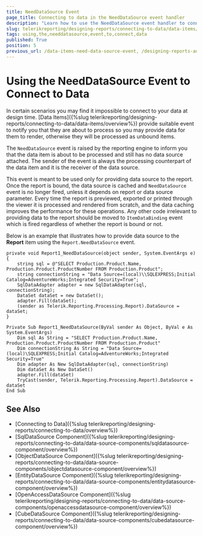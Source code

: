 ```yaml
---
title: NeedDataSource Event
page_title: Connecting to data in the NeedDataSource event handler
description: "Learn how to use the NeedDataSource event handler to connect the Telerik Reporting data items to their data in runtime."
slug: telerikreporting/designing-reports/connecting-to-data/data-items/using-the-needdatasource-event-to-connect-data
tags: using,the,needdatasource,event,to,connect,data
published: True
position: 5
previous_url: /data-items-need-data-source-event, /designing-reports-adding-data-source-needdatasource
---
```


# Using the NeedDataSource Event to Connect to Data

In certain scenarios you may find it impossible to connect to your data at design time. [Data Items]({%slug telerikreporting/designing-reports/connecting-to-data/data-items/overview%}) provide suitable event to notify you that they are about to process so you may provide data for them to render, otherwise they will be processed as unbound items.

The `NeedDataSource` event is raised by the reporting engine to inform you that the data item is about to be processed and still has no data source attached. The sender of the event is always the processing counterpart of the data item and it is the receiver of the data source.

This event is meant to be used only for providing data source to the report. Once the report is bound, the data source is cached and `NeedDataSource` event is no longer fired, unless it depends on report or data source parameter. Every time the report is previewed, exported or printed through the viewer it is processed and rendered from scratch, and the data caching improves the performance for these operations. Any other code irrelevant to providing data to the report should be moved to `ItemDataBinding` event which is fired regardless of whether the report is bound or not.

Below is an example that illustrates how to provide data source to the __Report__ item using the `Report.NeedDataSource` event.

````CSharp
private void Report1_NeedDataSource(object sender, System.EventArgs e)
{
	string sql = @"SELECT Production.Product.Name, Production.Product.ProductNumber FROM Production.Product";
	string connectionString = "Data Source=(local)\\SQLEXPRESS;Initial Catalog=AdventureWorks;Integrated Security=True";
	SqlDataAdapter adapter = new SqlDataAdapter(sql, connectionString);
	DataSet dataSet = new DataSet();
	adapter.Fill(dataSet);
	(sender as Telerik.Reporting.Processing.Report).DataSource = dataSet;
}
````
````VB
Private Sub Report1_NeedDataSource(ByVal sender As Object, ByVal e As System.EventArgs)
	Dim sql As String = "SELECT Production.Product.Name, Production.Product.ProductNumber FROM Production.Product"
	Dim connectionString As String = "Data Source=(local)\SQLEXPRESS;Initial Catalog=AdventureWorks;Integrated Security=True"
	Dim adapter As New SqlDataAdapter(sql, connectionString)
	Dim dataSet As New DataSet()
	adapter.Fill(dataSet)
	TryCast(sender, Telerik.Reporting.Processing.Report).DataSource = dataSet
End Sub
````

## See Also

* [Connecting to Data]({%slug telerikreporting/designing-reports/connecting-to-data/overview%})
* [SqlDataSource Component]({%slug telerikreporting/designing-reports/connecting-to-data/data-source-components/sqldatasource-component/overview%})
* [ObjectDataSource Component]({%slug telerikreporting/designing-reports/connecting-to-data/data-source-components/objectdatasource-component/overview%})
* [EntityDataSource Component]({%slug telerikreporting/designing-reports/connecting-to-data/data-source-components/entitydatasource-component/overview%})
* [OpenAccessDataSource Component]({%slug telerikreporting/designing-reports/connecting-to-data/data-source-components/openaccessdatasource-component/overview%})
* [CubeDataSource Component]({%slug telerikreporting/designing-reports/connecting-to-data/data-source-components/cubedatasource-component/overview%})
